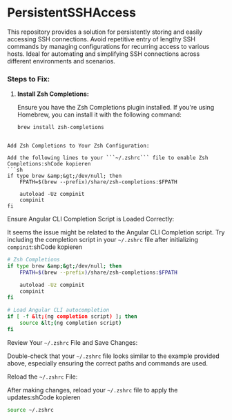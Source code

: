 # PersistentSSHAccess
This repository provides a solution for persistently storing and easily accessing SSH connections. Avoid repetitive entry of lengthy SSH commands by managing configurations for recurring access to various hosts. Ideal for automating and simplifying SSH connections across different environments and scenarios.

### Steps to Fix:

1. **Install Zsh Completions:**

   Ensure you have the Zsh Completions plugin installed. If you're using Homebrew, you can install it with the following command:

   ```sh
   brew install zsh-completions
```

Add Zsh Completions to Your Zsh Configuration:

Add the following lines to your ```~/.zshrc``` file to enable Zsh Completions:shCode kopieren
```sh
if type brew &amp;&gt;/dev/null; then
    FPATH=$(brew --prefix)/share/zsh-completions:$FPATH

    autoload -Uz compinit
    compinit
fi
```

Ensure Angular CLI Completion Script is Loaded Correctly:

It seems the issue might be related to the Angular CLI Completion script. Try including the completion script in your ```~/.zshrc``` file after initializing ```compinit```:shCode kopieren
```sh
# Zsh Completions
if type brew &amp;&gt;/dev/null; then
    FPATH=$(brew --prefix)/share/zsh-completions:$FPATH

    autoload -Uz compinit
    compinit
fi

# Load Angular CLI autocompletion
if [ -f &lt;(ng completion script) ]; then
    source &lt;(ng completion script)
fi
```

Review Your ```~/.zshrc``` File and Save Changes:

Double-check that your ```~/.zshrc``` file looks similar to the example provided above, especially ensuring the correct paths and commands are used.

Reload the ```~/.zshrc``` File:

After making changes, reload your ```~/.zshrc``` file to apply the updates:shCode kopieren
```sh
source ~/.zshrc
```

